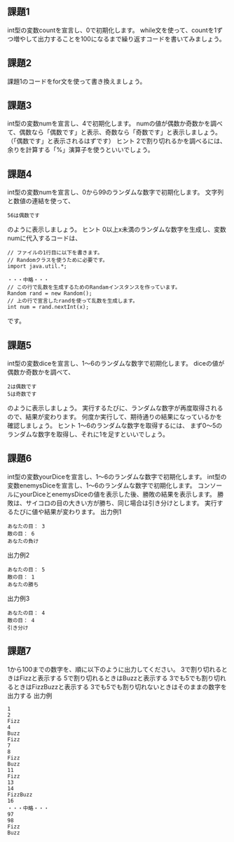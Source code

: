 ## 課題1
int型の変数countを宣言し、0で初期化します。
while文を使って、countを1ずつ増やして出力することを100になるまで繰り返すコードを書いてみましょう。


## 課題2
課題1のコードをfor文を使って書き換えましょう。


## 課題3
int型の変数numを宣言し、4で初期化します。
numの値が偶数か奇数かを調べて、偶数なら「偶数です」と表示、奇数なら「奇数です」と表示しましょう。
（「偶数です」と表示されるはずです）
ヒント
2で割り切れるかを調べるには、余りを計算する「%」演算子を使うといいでしょう。


## 課題4
int型の変数numを宣言し、0から99のランダムな数字で初期化します。
文字列と数値の連結を使って、
```
56は偶数です
```
のように表示しましょう。
ヒント
0以上x未満のランダムな数字を生成し、変数numに代入するコードは、
```
// ファイルの1行目に以下を書きます。
// Randomクラスを使うために必要です。
import java.util.*;

・・・中略・・・
// この行で乱数を生成するためのRandamインスタンスを作っています。
Random rand = new Random();
// 上の行で宣言したrandを使って乱数を生成します。
int num = rand.nextInt(x);
```
です。


## 課題5
int型の変数diceを宣言し、1〜6のランダムな数字で初期化します。
diceの値が偶数か奇数かを調べて、
```
2は偶数です
5は奇数です
```
のように表示しましょう。
実行するたびに、ランダムな数字が再度取得されるので、結果が変わります。
何度か実行して、期待通りの結果になっているかを確認しましょう。
ヒント
1〜6のランダムな数字を取得するには、
まず0〜5のランダムな数字を取得し、それに1を足すといいでしょう。


## 課題6
int型の変数yourDiceを宣言し、1〜6のランダムな数字で初期化します。
int型の変数enemysDiceを宣言し、1〜6のランダムな数字で初期化します。
コンソールにyourDiceとenemysDiceの値を表示した後、勝敗の結果を表示します。
勝敗は、サイコロの目の大きい方が勝ち、同じ場合は引き分けとします。
実行するたびに値や結果が変わります。
出力例1
```
あなたの目： 3
敵の目： 6
あなたの負け
```
出力例2
```
あなたの目： 5
敵の目： 1
あなたの勝ち
```
出力例3
```
あなたの目： 4
敵の目： 4
引き分け
```


## 課題7
1から100までの数字を、順に以下のように出力してください。
3で割り切れるときはFizzと表示する
5で割り切れるときはBuzzと表示する
3でも5でも割り切れるときはFizzBuzzと表示する
3でも5でも割り切れないときはそのままの数字を出力する
出力例
```
1
2
Fizz
4
Buzz
Fizz
7
8
Fizz
Buzz
11
Fizz
13
14
FizzBuzz
16
・・・中略・・・
97
98
Fizz
Buzz
```